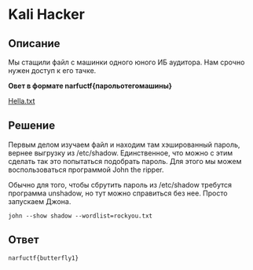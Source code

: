 # Kali Hacker

## Описание 

Мы стащили файл с машинки одного юного ИБ аудитора. Нам срочно нужен доступ к его тачке. 

**Овет в формате narfuctf{парольотегомашины}**


[Hella.txt](../../_resources/Hella.txt)


## Решение 

Первым делом изучаем файл и находим там хэшированный пароль, вернее выгрузку из /etc/shadow. Единственное, что можно с этим сделать так это попытаться подобрать пароль. Для этого мы можем воспользоваться программой John the ripper. 

Обычно для того, чтобы сбрутить пароль из /etc/shadow требутся программа unshadow, но тут можно справиться без нее. Просто запускаем Джона.

`john --show shadow --wordlist=rockyou.txt`

## Ответ

`narfuctf{butterfly1}`